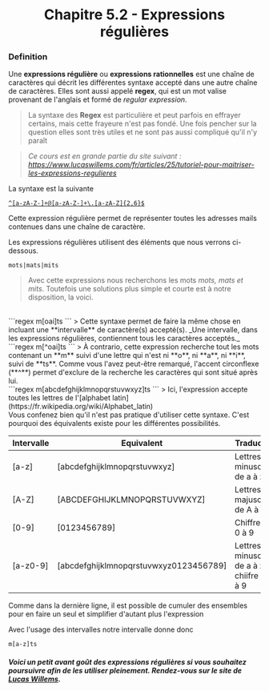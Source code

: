<center><h1>Chapitre 5.2 - Expressions régulières</h1></center>

### Definition

Une **expressions régulière** ou **expressions rationnelles** est une chaîne de caractères qui décrit les différentes syntaxe accepté dans une autre chaîne de caractères. Elles sont aussi appelé **regex**, qui est un mot valise provenant de l'anglais et formé de _regular expression_.

> La syntaxe des **Regex** est particulière et peut parfois en effrayer certains, mais cette frayeure n'est pas fondé. Une fois pencher sur la question elles sont très utiles et ne sont pas aussi compliqué qu'il n'y paraît

> _Ce cours est en grande partie du site suivant : https://www.lucaswillems.com/fr/articles/25/tutoriel-pour-maitriser-les-expressions-regulieres_

La syntaxe est la suivante
<a href="https://www.lucaswillems.com/fr/articles/25/tutoriel-pour-maitriser-les-expressions-regulieres">
```regex
^[a-zA-Z-]+@[a-zA-Z-]+\.[a-zA-Z]{2,6}$
```
</a>

Cette expression régulière permet de représenter toutes les adresses mails contenues dans une chaîne de caractère.


Les expressions régulières utilisent des éléments que nous verrons ci-dessous.

```regex
mots|mats|mits
```
> Avec cette expressions nous recherchons les mots _mots, mats et mits_.
Toutefois une solutions plus simple et courte est à notre disposition, la voici.

<br>
```regex
m[oai]ts
```
> Cette syntaxe permet de faire la même chose en incluant une **intervalle** de caractère(s) accepté(s). _Une intervalle, dans les expressions régulières, contiennent tous les caractères acceptés._

<br>
```regex
m[^oai]ts
```
> À contrario, cette expression recherche tout les mots contenant un **m** suivi d'une lettre qui n'est ni **o**, ni **a**, ni **i**, suivi de **ts**. Comme vous l'avez peut-être remarqué, l'accent circonflexe (**^**) permet d'exclure de la recherche les caractères qui sont situé après lui.

<br>
```regex
m[abcdefghijklmnopqrstuvwxyz]ts
```
> Ici, l'expression accepte toutes les lettres de l'[alphabet latin](https://fr.wikipedia.org/wiki/Alphabet_latin)

<br>
Vous confenez bien qu'il n'est pas pratique d'utiliser cette syntaxe. C'est pourquoi des équivalents existe pour les différentes possibilités.

Intervalle | Equivalent | Traduction
---------|------------|-----------
[a-z] | [abcdefghijklmnopqrstuvwxyz] | Lettres minuscules de a à z
[A-Z] | [ABCDEFGHIJKLMNOPQRSTUVWXYZ] | Lettres majuscules de A à Z
[0-9] | [0123456789] | Chiffres de 0 à 9
[a-z0-9] | [abcdefghijklmnopqrstuvwxyz0123456789] | Lettres minuscules de a à z et chiifre de 0 à 9

Comme dans la dernière ligne, il est possible de cumuler des ensembles pour en faire un seul et simplifier d'autant plus l'expression

Avec l'usage des intervalles notre intervalle donne donc
```regex
m[a-z]ts
```

##### Voici un petit avant goût des expressions régulières si vous souhaitez poursuivre afin de les utiliser pleinement. Rendez-vous sur le site de [Lucas Willems](https://www.lucaswillems.com/fr/articles/25/tutoriel-pour-maitriser-les-expressions-regulieres).